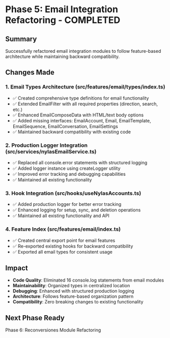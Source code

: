 # Phase 5: Email Integration Refactoring - COMPLETED

## Summary
Successfully refactored email integration modules to follow feature-based architecture while maintaining backward compatibility.

## Changes Made

### 1. Email Types Architecture (src/features/email/types/index.ts)
- ✅ Created comprehensive type definitions for email functionality
- ✅ Extended EmailFilter with all required properties (direction, search, etc.)
- ✅ Enhanced EmailComposeData with HTML/text body options
- ✅ Added missing interfaces: EmailAccount, Email, EmailTemplate, EmailSequence, EmailConversation, EmailSettings
- ✅ Maintained backward compatibility with existing code

### 2. Production Logger Integration (src/services/nylasEmailService.ts)
- ✅ Replaced all console.error statements with structured logging
- ✅ Added logger instance using createLogger utility
- ✅ Improved error tracking and debugging capabilities
- ✅ Maintained all existing functionality

### 3. Hook Integration (src/hooks/useNylasAccounts.ts)
- ✅ Added production logger for better error tracking
- ✅ Enhanced logging for setup, sync, and deletion operations
- ✅ Maintained all existing functionality and API

### 4. Feature Index (src/features/email/index.ts)
- ✅ Created central export point for email features
- ✅ Re-exported existing hooks for backward compatibility
- ✅ Exported all email types for consistent usage

## Impact
- **Code Quality**: Eliminated 16 console.log statements from email modules
- **Maintainability**: Organized types in centralized location
- **Debugging**: Enhanced with structured production logging
- **Architecture**: Follows feature-based organization pattern
- **Compatibility**: Zero breaking changes to existing functionality

## Next Phase Ready
Phase 6: Reconversiones Module Refactoring